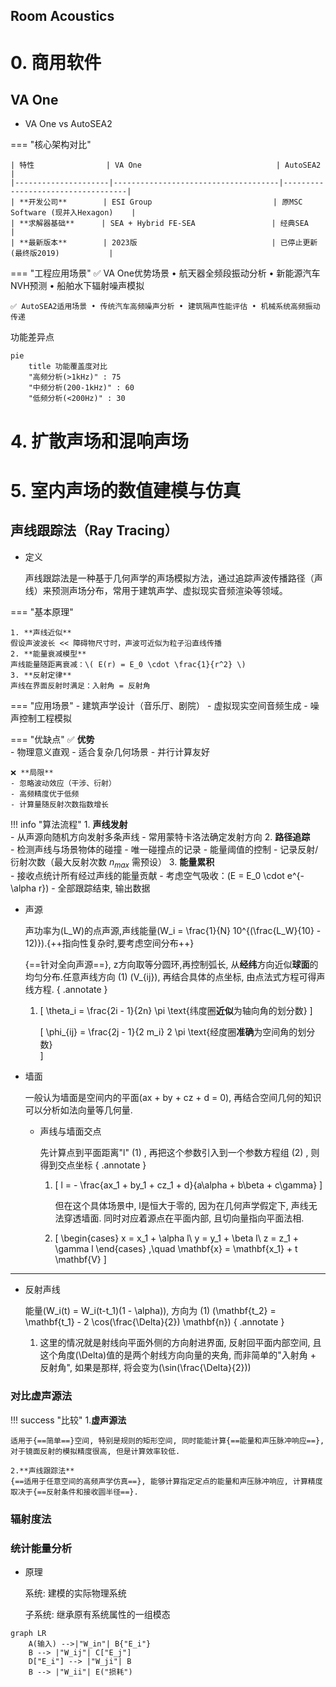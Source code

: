 ## Room Acoustics

# 0. 商用软件

## VA One
- VA One vs AutoSEA2

=== "核心架构对比"

    | 特性                | VA One                              | AutoSEA2                          |
    |---------------------|-------------------------------------|-----------------------------------|
    | **开发公司**        | ESI Group                           | 原MSC Software (现并入Hexagon)    |
    | **求解器基础**      | SEA + Hybrid FE-SEA                 | 经典SEA                           |
    | **最新版本**        | 2023版                              | 已停止更新 (最终版2019)           |

=== "工程应用场景"
    ✅ VA One优势场景 • 航天器全频段振动分析 • 新能源汽车NVH预测 • 船舶水下辐射噪声模拟  

    ✅ AutoSEA2适用场景 • 传统汽车高频噪声分析 • 建筑隔声性能评估 • 机械系统高频振动传递

功能差异点
```mermaid
pie
    title 功能覆盖度对比
    "高频分析(>1kHz)" : 75
    "中频分析(200-1kHz)" : 60
    "低频分析(<200Hz)" : 30
```

# 4. 扩散声场和混响声场

# 5. 室内声场的数值建模与仿真

## 声线跟踪法（Ray Tracing）

- 定义

    声线跟踪法是一种基于几何声学的声场模拟方法，通过追踪声波传播路径（声线）来预测声场分布，常用于建筑声学、虚拟现实音频渲染等领域。

=== "基本原理"

    1. **声线近似**  
    假设声波波长 << 障碍物尺寸时，声波可近似为粒子沿直线传播
    2. **能量衰减模型**  
    声线能量随距离衰减：\( E(r) = E_0 \cdot \frac{1}{r^2} \)
    3. **反射定律**  
    声线在界面反射时满足：入射角 = 反射角

=== "应用场景"
    - 建筑声学设计（音乐厅、剧院）
    - 虚拟现实空间音频生成
    - 噪声控制工程模拟

=== "优缺点"
    ✅ **优势**  
    - 物理意义直观
    - 适合复杂几何场景
    - 并行计算友好  

    ❌ **局限**  
    - 忽略波动效应（干涉、衍射）
    - 高频精度优于低频
    - 计算量随反射次数指数增长

!!! info "算法流程"
    1. **声线发射**  
        - 从声源向随机方向发射多条声线
        - 常用蒙特卡洛法确定发射方向
    2. **路径追踪**  
        - 检测声线与场景物体的碰撞
        - 唯一碰撞点的记录
        - 能量阈值的控制
        - 记录反射/衍射次数（最大反射次数 $n_{max}$ 需预设）
    3. **能量累积**  
        - 接收点统计所有经过声线的能量贡献
        - 考虑空气吸收：\(E = E_0 \cdot e^{-\alpha r}\)
        - 全部跟踪结束, 输出数据

- 声源

    声功率为\(L_W\)的点声源,声线能量\(W_i = \frac{1}{N} 10^{(\frac{L_W}{10} - 12)}\).{++指向性复杂时,要考虑空间分布++}

    {==针对全向声源==}, z方向取等分圆环,再控制弧长, 从**经纬**方向近似**球面**的均匀分布.任意声线方向 (1) \(V_{ij}\), 再结合具体的点坐标, 由点法式方程可得声线方程.
    { .annotate }

    1.  
        \[
        \theta_i = \frac{2i - 1}{2n} \pi \text{纬度圈**近似**为轴向角的划分数}
        \]

        \[
        \phi_{ij} = \frac{2j - 1}{2 m_i} 2 \pi \text{经度圈**准确**为空间角的划分数}    
        \]

- 墙面

    一般认为墙面是空间内的平面\(ax + by + cz  + d = 0\), 再结合空间几何的知识可以分析如法向量等几何量.

    - 声线与墙面交点

        先计算点到平面距离"l" (1) , 再把这个参数引入到一个参数方程组 (2) , 则得到交点坐标
        { .annotate }

        1. \[
                l = - \frac{ax_1 + by_1 + cz_1 + d}{a\alpha + b\beta + c\gamma}
            \]

            但在这个具体场景中, l是恒大于零的, 因为在几何声学假定下, 声线无法穿透墙面. 同时对应着源点在平面内部, 且切向量指向平面法相.

        2. \[
                \begin{cases}
                x = x_1 + \alpha l\\
                y = y_1 + \beta l\\
                z = z_1 + \gamma l
                \end{cases}
                ,\quad
                \mathbf{x} = \mathbf{x_1} +  t \mathbf{V}
            \]
---
- 反射声线

    能量\(W_i(t) = W_i(t-t_1)(1 - \alpha)\), 方向为 (1) \(\mathbf{t_2} = \mathbf{t_1} - 2 \cos(\frac{\Delta}{2}) \mathbf{n}\)
    { .annotate }

    1. 
        这里的情况就是射线向平面外侧的方向射进界面, 反射回平面内部空间, 且这个角度\(\Delta\)值的是两个射线方向向量的夹角, 而非简单的"入射角 + 反射角", 如果是那样, 将会变为\(\sin(\frac{\Delta}{2})\)

### 对比虚声源法
!!! success "比较"
    1.**虚声源法**

    适用于{==简单==}空间, 特别是规则的矩形空间, 同时能能计算{==能量和声压脉冲响应==}, 对于镜面反射的模拟精度很高, 但是计算效率较低.

    2.**声线跟踪法**
    {==适用于任意空间的高频声学仿真==}, 能够计算指定定点的能量和声压脉冲响应, 计算精度取决于{==反射条件和接收圆半径==}.

### 辐射度法

### 统计能量分析

- 原理

    系统: 建模的实际物理系统

    子系统: 继承原有系统属性的一组模态

```mermaid
graph LR
    A(输入) -->|"W_in"| B{"E_i"}
    B --> |"W_ij"| C["E_j"]
    D["E_i"] --> |"W_ji"| B
    B --> |"W_ii"| E("损耗")
```
